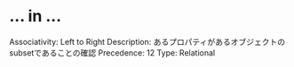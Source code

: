 # ... in ...

Associativity: Left to Right
Description: あるプロパティがあるオブジェクトのsubsetであることの確認
Precedence: 12
Type: Relational